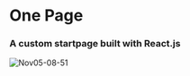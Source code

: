 # One Page
### A custom startpage built with React.js
![Nov05-08-51](https://user-images.githubusercontent.com/52547912/140478798-364f418d-74f5-4f7c-bab1-e3d6b3650c24.png)
